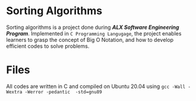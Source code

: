 # Sorting Algorithms

Sorting algorithms is a project done during ***ALX Software Engineering Program***. Implemented in `C Programming Langugage`, the project enables learners to grasp the concept of Big O Notation, and how to develop efficient codes to solve problems.

# Files
All codes are written in C and compiled on Ubuntu 20.04 using `gcc -Wall -Wextra -Werror -pedantic  -std=gnu89`
